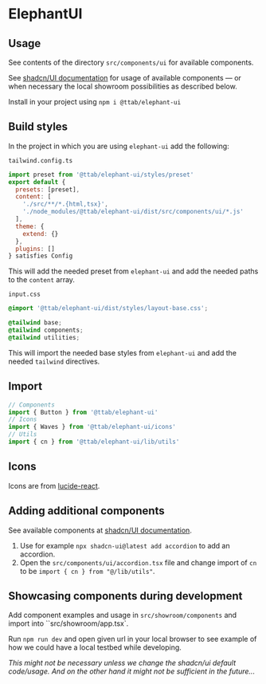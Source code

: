 # ElephantUI

## Usage
See contents of the directory `src/components/ui` for available components.

See [shadcn/UI documentation](https://ui.shadcn.com/docs/components/) for usage of available components — or when necessary the local showroom possibilities as described below.

Install in your project using `npm i @ttab/elephant-ui`

## Build styles
In the project in which you are using `elephant-ui` add the following:

`tailwind.config.ts`
```js
import preset from '@ttab/elephant-ui/styles/preset'
export default {
  presets: [preset],
  content: [
    './src/**/*.{html,tsx}',
    './node_modules/@ttab/elephant-ui/dist/src/components/ui/*.js'
  ],
  theme: {
    extend: {}
  },
  plugins: []
} satisfies Config

```
This will add the needed preset from `elephant-ui` and add the needed paths to the `content` array.

`input.css`
```css
@import '@ttab/elephant-ui/dist/styles/layout-base.css';

@tailwind base;
@tailwind components;
@tailwind utilities;

```
This will import the needed base styles from `elephant-ui` and add the needed `tailwind` directives.

## Import
```typescript
// Components
import { Button } from '@ttab/elephant-ui'
// Icons
import { Waves } from '@ttab/elephant-ui/icons'
// Utils
import { cn } from '@ttab/elephant-ui/lib/utils'
```
## Icons
Icons are from [lucide-react](https://lucide.dev/icons/).

## Adding additional components
See available components at [shadcn/UI documentation](https://ui.shadcn.com/docs/components/).

1. Use for example `npx shadcn-ui@latest add accordion` to add an accordion.
2. Open the `src/components/ui/accordion.tsx` file and change import of `cn` to be `import { cn } from "@/lib/utils"`.

## Showcasing components during development

Add component examples and usage in `src/showroom/components` and import into ``src/showroom/app.tsx`.

Run `npm run dev` and open given url in your local browser to see example of how we could have a local testbed while developing.

_This might not be necessary unless we change the shadcn/ui default code/usage. And on the other hand it might not be sufficient in the future..._
